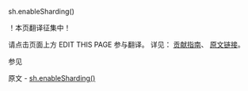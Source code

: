  sh.enableSharding()

 ！本页翻译征集中！

请点击页面上方 EDIT THIS PAGE 参与翻译。
详见：
[贡献指南]( https://github.com/JinMuInfo/MongoDB-Manual-zh/blob/master/CONTRIBUTING.md )、
[原文链接](  https://docs.mongodb.com/manual/reference/method/sh.enableSharding/  )。

 参见

原文 - [sh.enableSharding()]( https://docs.mongodb.com/manual/reference/method/sh.enableSharding/ )

